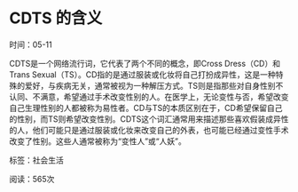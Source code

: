 # CDTS 的含义

时间：05-11

CDTS是一个网络流行词，它代表了两个不同的概念，即Cross Dress（CD）和Trans Sexual（TS）。CD指的是通过服装或化妆将自己打扮成异性，这是一种特殊的爱好，与疾病无关，通常被视为一种解压方式。TS则是指那些对自身性别不认同、不满意，希望通过手术改变性别的人。在医学上，无论变性与否，希望改变自己生理性别的人都被称为易性者。CD与TS的本质区别在于，CD希望保留自己的性别，而TS则希望改变性别。CDTS这个词汇通常用来描述那些喜欢假装成异性的人，他们可能只是通过服装或化妆来改变自己的外表，也可能已经通过变性手术改变了性别。这些人通常被称为“变性人”或“人妖”。

标签：社会生活

阅读：565次
